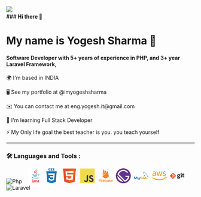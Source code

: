 <div id="header" align="left">
  <img src="https://media.giphy.com/media/M9gbBd9nbDrOTu1Mqx/giphy.gif" width="100"/>
</div>
<b>### Hi there 👋</b>
<h1>My name is Yogesh Sharma 👋</h1>
<h4>Software Developer with 5+ years of experience in PHP, and 3+ year Laravel Framework, </h4>

<p>🌍  I'm based in INDIA</p>
<p>🖥️  See my portfolio at @imyogeshsharma</p>
<p>✉️  You can contact me at eng.yogesh.it@gmail.com</p>
<!--<p>🚀  I'm currently working on Midbrains Technologies </p>-->
<p>🧠  I'm learning Full Stack Developer</p>
<p>⚡  My Only life goal the best teacher is you. you teach yourself</p>


---

### :hammer_and_wrench: Languages and Tools :

<div>
  
  <img src="https://raw.githubusercontent.com/danielcranney/readme-generator/main/public/icons/skills/php-colored.svg" title="Php" alt="Php" width="40" height="40"/>&nbsp;
  &nbsp;
  <img src="https://github.com/devicons/devicon/blob/master/icons/java/java-original-wordmark.svg" title="Java" alt="Java" width="40" height="40"/>
  <img src="https://github.com/devicons/devicon/blob/master/icons/css3/css3-plain-wordmark.svg"  title="CSS3" alt="CSS" width="40" height="40"/>&nbsp;
  <img src="https://github.com/devicons/devicon/blob/master/icons/html5/html5-original.svg" title="HTML5" alt="HTML" width="40" height="40"/>&nbsp;
  <img src="https://github.com/devicons/devicon/blob/master/icons/javascript/javascript-original.svg" title="JavaScript" alt="JavaScript" width="40" height="40"/>&nbsp;
  <img src="https://github.com/devicons/devicon/blob/master/icons/firebase/firebase-plain-wordmark.svg" title="Firebase" alt="Firebase" width="40" height="40"/>&nbsp;
  <img src="https://github.com/devicons/devicon/blob/master/icons/gatsby/gatsby-original.svg" title="Gatsby"  alt="Gatsby" width="40" height="40"/>&nbsp;
  <img src="https://github.com/devicons/devicon/blob/master/icons/mysql/mysql-original-wordmark.svg" title="MySQL"  alt="MySQL" width="40" height="40"/>&nbsp;
  <img src="https://github.com/devicons/devicon/blob/master/icons/amazonwebservices/amazonwebservices-plain-wordmark.svg" title="AWS" alt="AWS" width="40" height="40"/>&nbsp;
  <img src="https://github.com/devicons/devicon/blob/master/icons/git/git-original-wordmark.svg" title="Git" alt="Git" width="40" height="40"/>&nbsp;
  <img src="https://upload.wikimedia.org/wikipedia/commons/thumb/3/36/Logo.min.svg/1280px-Logo.min.svg.png" title="Laravel" alt="Laravel" width="110" height="40"/>
</div>

<!--
**imyogeshsharma/imyogeshsharma** is a ✨ _special_ ✨ repository because its `README.md` (this file) appears on your GitHub profile.

Here are some ideas to get you started:

- 🔭 I’m currently working on ...
- 🌱 I’m currently learning ...
- 👯 I’m looking to collaborate on ...
- 🤔 I’m looking for help with ...
- 💬 Ask me about ...
- 📫 How to reach me: ...
- 😄 Pronouns: ...
- ⚡ Fun fact: ...
-->
